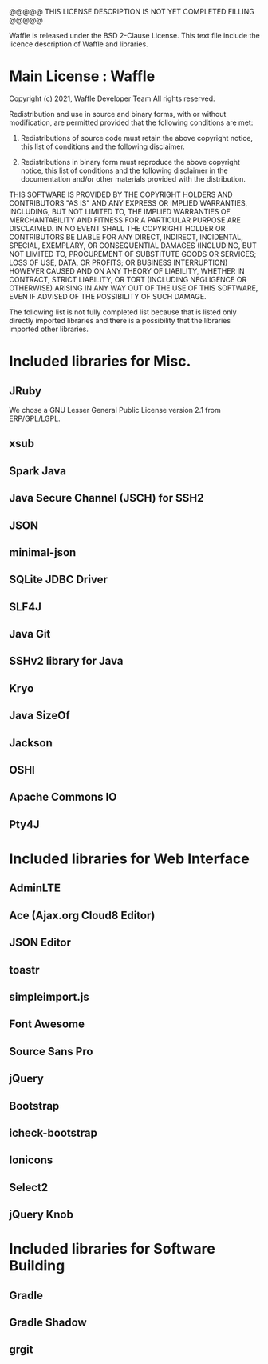 @@@@@ THIS LICENSE DESCRIPTION IS NOT YET COMPLETED FILLING @@@@@

Waffle is released under the BSD 2-Clause License.
This text file include the licence description of Waffle and libraries.

# Main License : Waffle
Copyright (c) 2021, Waffle Developer Team
All rights reserved.

Redistribution and use in source and binary forms, with or without
modification, are permitted provided that the following conditions are met:

1. Redistributions of source code must retain the above copyright notice, this
   list of conditions and the following disclaimer.

2. Redistributions in binary form must reproduce the above copyright notice,
   this list of conditions and the following disclaimer in the documentation
   and/or other materials provided with the distribution.

THIS SOFTWARE IS PROVIDED BY THE COPYRIGHT HOLDERS AND CONTRIBUTORS "AS IS"
AND ANY EXPRESS OR IMPLIED WARRANTIES, INCLUDING, BUT NOT LIMITED TO, THE
IMPLIED WARRANTIES OF MERCHANTABILITY AND FITNESS FOR A PARTICULAR PURPOSE ARE
DISCLAIMED. IN NO EVENT SHALL THE COPYRIGHT HOLDER OR CONTRIBUTORS BE LIABLE
FOR ANY DIRECT, INDIRECT, INCIDENTAL, SPECIAL, EXEMPLARY, OR CONSEQUENTIAL
DAMAGES (INCLUDING, BUT NOT LIMITED TO, PROCUREMENT OF SUBSTITUTE GOODS OR
SERVICES; LOSS OF USE, DATA, OR PROFITS; OR BUSINESS INTERRUPTION) HOWEVER
CAUSED AND ON ANY THEORY OF LIABILITY, WHETHER IN CONTRACT, STRICT LIABILITY,
OR TORT (INCLUDING NEGLIGENCE OR OTHERWISE) ARISING IN ANY WAY OUT OF THE USE
OF THIS SOFTWARE, EVEN IF ADVISED OF THE POSSIBILITY OF SUCH DAMAGE.


The following list is not fully completed list because that is listed only
directly imported libraries and there is a possibility that the libraries
imported other libraries.
# Included libraries for Misc.
## JRuby
We chose a GNU Lesser General Public License version 2.1 from ERP/GPL/LGPL.
## xsub
## Spark Java
## Java Secure Channel (JSCH) for SSH2
## JSON
## minimal-json
## SQLite JDBC Driver
## SLF4J
## Java Git
## SSHv2 library for Java
## Kryo
## Java SizeOf
## Jackson
## OSHI
## Apache Commons IO
## Pty4J

# Included libraries for Web Interface
## AdminLTE
## Ace (Ajax.org Cloud8 Editor)
## JSON Editor
## toastr
## simpleimport.js
## Font Awesome
## Source Sans Pro
## jQuery
## Bootstrap
## icheck-bootstrap
## Ionicons
## Select2
## jQuery Knob

# Included libraries for Software Building
## Gradle
## Gradle Shadow
## grgit
